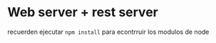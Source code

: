 # Web server + rest server

recuerden ejecutar ``` npm install ``` para econtrruir los modulos de node